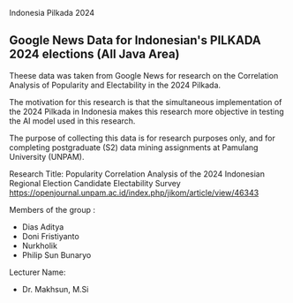 Indonesia Pilkada 2024
## Google News Data for Indonesian's PILKADA 2024 elections (All Java Area)

Theese data was taken from Google News for research on the Correlation Analysis of Popularity and Electability in the 2024 Pilkada.

The motivation for this research is that the simultaneous implementation of the 2024 Pilkada in Indonesia makes this research more objective in testing the AI ​​model used in this research.

The purpose of collecting this data is for research purposes only, and for completing postgraduate (S2) data mining assignments at Pamulang University (UNPAM).

Research Title: Popularity Correlation Analysis of the 2024 Indonesian Regional Election Candidate Electability Survey 
https://openjournal.unpam.ac.id/index.php/jikom/article/view/46343

Members of the group :
- Dias Aditya
- Doni Fristiyanto
- Nurkholik
- Philip Sun Bunaryo

Lecturer Name:
- Dr. Makhsun, M.Si
